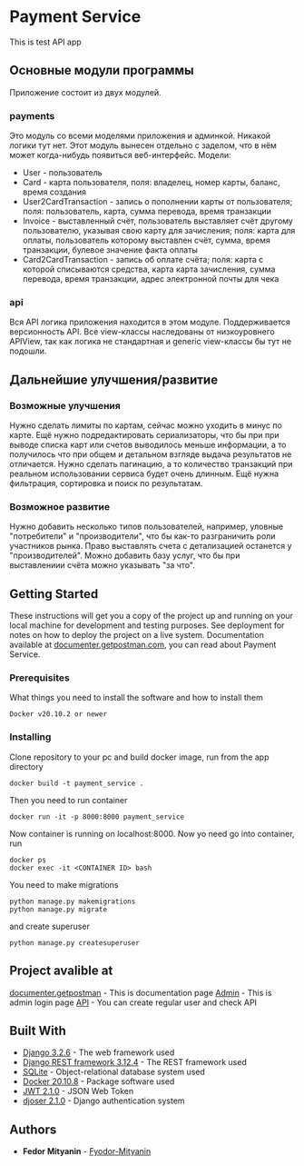 # Payment Service

This is test API app

## Oсновные модули программы

Приложение состоит из двух модулей.

### payments
Это модуль со всеми моделями приложения и админкой. Никакой логики тут нет. Этот модуль вынесен отдельно с заделом, что в нём может когда-нибудь появиться веб-интерфейс.
Модели:
- User - пользователь
- Card - карта пользователя, поля: владелец, номер карты, баланс, время создания
- User2CardTransaction - запись о пополнении карты от пользователя; поля: пользователь, карта, сумма перевода, время транзакции
- Invoice - выставленный счёт, пользователь выставляет счёт другому пользователю, указывая свою карту для зачисления; поля: карта для оплаты, пользователь которому выставлен счёт, сумма, время транзакции, булевое значение факта оплаты
- Card2CardTransaction - запись об оплате счёта; поля: карта с которой списываются средства, карта карта зачисления, сумма перевода, время транзакции, адрес электронной почты для чека

### api
Вся API логика приложения находится в этом модуле. Поддерживается версионность API. Все view-классы наследованы от низкоуровнего APIView, так как логика не стандартная и generic view-классы бы тут не подошли.

## Дальнейшие улучшения/развитие

### Возможные улучшения
Нужно сделать лимиты по картам, сейчас можно уходить в минус по карте. Ещё нужно подредактировать сериализаторы, что бы при при выводе списка карт или счетов выводилось меньше информации, а то получилось что при общем и детальном взгляде выдача результатов не отличается. Нужно сделать пагинацию, а то количество транзакций при реальном использовании сервиса будет очень длинным. Ещё нужна фильтрация, сортировка и поиск по результатам.

### Возможное развитие
Нужно добавить несколько типов пользователей, например, уловные "потребители" и "производители", что бы как-то разграничить роли участников рынка. Право выставлять счета с детализацией останется у "производителей". Можно добавить базу услуг, что бы при выставлениии счёта можно указывать "за что".


## Getting Started

These instructions will get you a copy of the project up and running on your local machine for development and testing purposes. See deployment for notes on how to deploy the project on a live system.
Documentation available at [documenter.getpostman.com](https://documenter.getpostman.com/view/13009350/U16bx9Mu), you can read about Payment Service.

### Prerequisites

What things you need to install the software and how to install them

```
Docker v20.10.2 or newer
```

### Installing

Clone repository to your pc and build docker image, run from the app directory

```
docker build -t payment_service .
```

Then you need to run container

```
docker run -it -p 8000:8000 payment_service
```

Now container is running on localhost:8000. Now yo need go into container, run

```
docker ps
docker exec -it <CONTAINER ID> bash
```

You need to make migrations

```
python manage.py makemigrations
python manage.py migrate
```

and create superuser

```
python manage.py createsuperuser
```


## Project avalible at

[documenter.getpostman](https://documenter.getpostman.com/view/13009350/U16bx9Mu) - This is documentation page
[Admin](http://localhost:8000/admin/) - This is admin login page
[API](http://localhost:8000/api/v1/auth/users/) - You can create regular user and check API


## Built With

* [Django 3.2.6](https://docs.djangoproject.com/en/3.2/) - The web framework used
* [Django REST framework 3.12.4](https://www.django-rest-framework.org/) - The REST framework used
* [SQLite](https://www.sqlite.org/index.html) - Object-relational database system used
* [Docker 20.10.8](https://www.docker.com/) - Package software used
* [JWT 2.1.0](https://jwt.io//) - JSON Web Token
* [djoser 2.1.0](https://djoser.readthedocs.io/en/latest/getting_started.html) - Django authentication system


## Authors

* **Fedor Mityanin** - [Fyodor-Mityanin](https://github.com/Fyodor-Mityanin)
